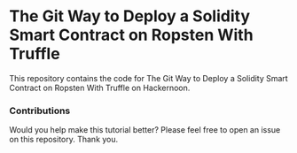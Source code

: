 # The Git Way to Deploy a Solidity Smart Contract on Ropsten With Truffle

This repository contains the code for The Git Way to Deploy a Solidity Smart Contract on Ropsten With Truffle on Hackernoon.

### Contributions

Would you help make this tutorial better? Please feel free to open an issue on this repository. Thank you.
